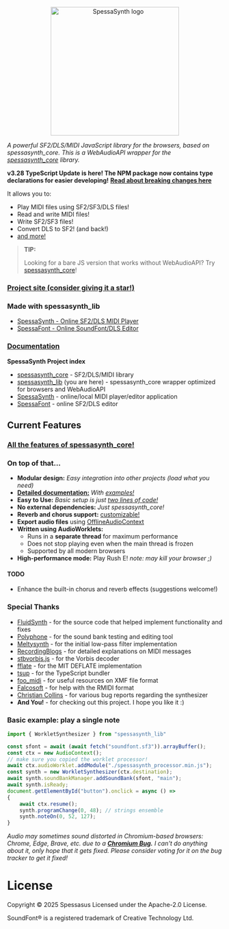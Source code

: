 <!--suppress HtmlDeprecatedAttribute, HtmlRequiredAltAttribute, HtmlExtraClosingTag -->
<p align='center'>
<img src='https://raw.githubusercontent.com/spessasus/SpessaSynth/refs/heads/master/src/website/spessasynth_logo_rounded.png' width='300' alt='SpessaSynth logo'>
</p>

*A powerful SF2/DLS/MIDI JavaScript library for the browsers, based on spessasynth_core.
This is a WebAudioAPI wrapper for the [spessasynth_core](https://github.com/spessasus/spessasynth_core) library.*

**v3.28 TypeScript Update is here! The NPM package now contains type declarations for easier developing!**
[**Read about breaking changes here**](https://spessasus.github.io/spessasynth_lib/extra/3-28-migration-guide)


It allows you to:
- Play MIDI files using SF2/SF3/DLS files!
- Read and write MIDI files!
- Write SF2/SF3 files!
- Convert DLS to SF2! (and back!)
- [and more!](#current-features)


> **TIP:**
> 
> Looking for a bare JS version that works without WebAudioAPI? Try [spessasynth_core](https://github.com/spessasus/spessasynth_core)!



### [Project site (consider giving it a star!)](https://github.com/spessasus/spessasynth_lib)

### Made with spessasynth_lib
- [SpessaSynth - Online SF2/DLS MIDI Player](https://spessasus.github.io/SpessaSynth)
- [SpessaFont - Online SoundFont/DLS Editor](https://spessasus.github.io/SpessaFont)


### [Documentation](https://github.com/spessasus/spessasynth_lib/wiki/)



**SpessaSynth Project index**

- [spessasynth_core](https://github.com/spessasus/spessasynth_core) - SF2/DLS/MIDI library
- [spessasynth_lib](https://github.com/spessasus/spessasynth_lib) (you are here) - spessasynth_core wrapper optimized for browsers and WebAudioAPI
- [SpessaSynth](https://github.com/spessasus/SpessaSynth) - online/local MIDI player/editor application
- [SpessaFont](https://github.com/spessasus/SpessaFont) - online SF2/DLS editor

## Current Features

### [All the features of spessasynth_core!](https://github.com/spessasus/spessasynth_core?#current-features)

### On top of that...
- **Modular design:** *Easy integration into other projects (load what you need)*
- **[Detailed documentation:](https://spessasus.github.io/spessasynth_lib/)** *With [examples!](https://spessasus.github.io/spessasynth_lib/getting-started/#examples)*
- **Easy to Use:** *Basic setup is just [two lines of code!](https://spessasus.github.io/spessasynth_lib/getting-started/#minimal-setup)*
- **No external dependencies:** *Just spessasynth_core!*
- **Reverb and chorus support:** [customizable!](https://spessasus.github.io/spessasynth_lib/synthesizer/#effects-configuration-object)
- **Export audio files** using [OfflineAudioContext](https://developer.mozilla.org/en-US/docs/Web/API/OfflineAudioContext)
- **Written using AudioWorklets:** 
  - Runs in a **separate thread** for maximum performance
  - Does not stop playing even when the main thread is frozen
  - Supported by all modern browsers
- **High-performance mode:** Play Rush E! *note: may kill your browser ;)*

#### TODO
- Enhance the built-in chorus and reverb effects (suggestions welcome!)

### Special Thanks
- [FluidSynth](https://github.com/FluidSynth/fluidsynth) - for the source code that helped implement functionality and fixes
- [Polyphone](https://www.polyphone-soundfonts.com/) - for the sound bank testing and editing tool
- [Meltysynth](https://github.com/sinshu/meltysynth) - for the initial low-pass filter implementation
- [RecordingBlogs](https://www.recordingblogs.com/) - for detailed explanations on MIDI messages
- [stbvorbis.js](https://github.com/hajimehoshi/stbvorbis.js) - for the Vorbis decoder
- [fflate](https://github.com/101arrowz/fflate) - for the MIT DEFLATE implementation
- [tsup](https://github.com/egoist/tsup) - for the TypeScript bundler
- [foo_midi](https://github.com/stuerp/foo_midi) - for useful resources on XMF file format
- [Falcosoft](https://falcosoft.hu) - for help with the RMIDI format
- [Christian Collins](https://schristiancollins.com) - for various bug reports regarding the synthesizer
- **And You!** - for checking out this project. I hope you like it :)


### Basic example: play a single note

```js
import { WorkletSynthesizer } from "spessasynth_lib"

const sfont = await (await fetch("soundfont.sf3")).arrayBuffer();
const ctx = new AudioContext();
// make sure you copied the worklet processor!
await ctx.audioWorklet.addModule("./spessasynth_processor.min.js");
const synth = new WorkletSynthesizer(ctx.destination);
await synth.soundBankManager.addSoundBank(sfont, "main");
await synth.isReady;
document.getElementById("button").onclick = async () =>
{
    await ctx.resume();
    synth.programChange(0, 48); // strings ensemble
    synth.noteOn(0, 52, 127);
}
```

*Audio may sometimes sound distorted in Chromium-based browsers: Chrome, Edge, Brave,
etc. due to a **[Chromium Bug](https://issues.chromium.org/issues/367304685).**
I can't do anything about it, only hope that it gets fixed.
Please consider voting for it on the bug tracker to get it fixed!*

# License
Copyright © 2025 Spessasus
Licensed under the Apache-2.0 License.

SoundFont® is a registered trademark of Creative Technology Ltd.